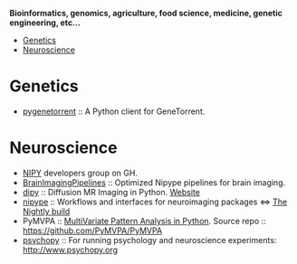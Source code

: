 **Bioinformatics, genomics, agriculture, food science, medicine, genetic engineering, etc...**

* [Genetics](#genetics)
* [Neuroscience](#neuroscience)

# Genetics
* [pygenetorrent](https://github.com/hammer/pygenetorrent) :: A Python client for GeneTorrent.

# Neuroscience
* [NIPY](https://github.com/nipy) developers group on GH.
* [BrainImagingPipelines](https://github.com/INCF/BrainImagingPipelines) ::  Optimized Nipype pipelines for brain imaging.
* [dipy](https://github.com/nipy/dipy) :: Diffusion MR Imaging in Python. [Website](http://dipy.org)
* [nipype](https://github.com/nipy/nipype) :: Workflows and interfaces for neuroimaging packages <=> [The Nightly build](http://www.mit.edu/~satra/nipype-nightly/)
* PyMVPA :: [MultiVariate Pattern Analysis in Python](http://www.pymvpa.org). Source repo :: https://github.com/PyMVPA/PyMVPA
* [psychopy](https://github.com/psychopy/psychopy) :: For running psychology and neuroscience experiments: http://www.psychopy.org
